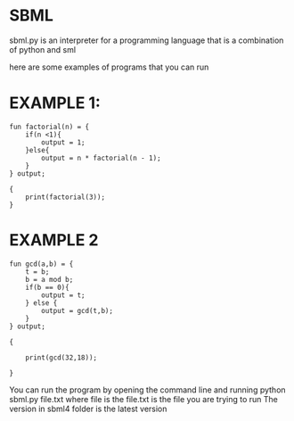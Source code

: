 # SBML

sbml.py is an interpreter for a programming language that is a combination of python and sml

here are some examples of programs that you can run

# EXAMPLE 1:

    fun factorial(n) = {
        if(n <1){
            output = 1;
        }else{
            output = n * factorial(n - 1);
        }
    } output;

    {
        print(factorial(3));
    }

# EXAMPLE 2

    fun gcd(a,b) = {
        t = b;
        b = a mod b;
        if(b == 0){
            output = t;
        } else {
            output = gcd(t,b);
        }
    } output;

    {

        print(gcd(32,18));

    }



You can run the program by opening the command line and running python sbml.py file.txt
where file is the file.txt is the file you are trying to run
The version in sbml4 folder is the latest version
